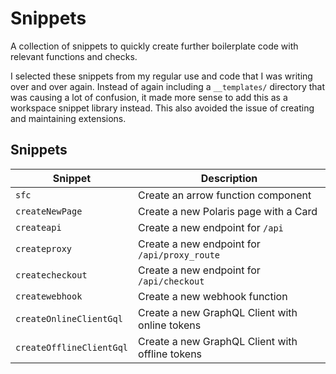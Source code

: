 # Snippets

A collection of snippets to quickly create further boilerplate code with relevant functions and checks.

I selected these snippets from my regular use and code that I was writing over and over again. Instead of again including a `__templates/` directory that was causing a lot of confusion, it made more sense to add this as a workspace snippet library instead. This also avoided the issue of creating and maintaining extensions.

## Snippets

| Snippet                  | Description                                     |
| ------------------------ | ----------------------------------------------- |
| `sfc`                    | Create an arrow function component              |
| `createNewPage`          | Create a new Polaris page with a Card           |
| `createapi`              | Create a new endpoint for `/api`                |
| `createproxy`            | Create a new endpoint for `/api/proxy_route`    |
| `createcheckout`         | Create a new endpoint for `/api/checkout`       |
| `createwebhook`          | Create a new webhook function                   |
| `createOnlineClientGql`  | Create a new GraphQL Client with online tokens  |
| `createOfflineClientGql` | Create a new GraphQL Client with offline tokens |
